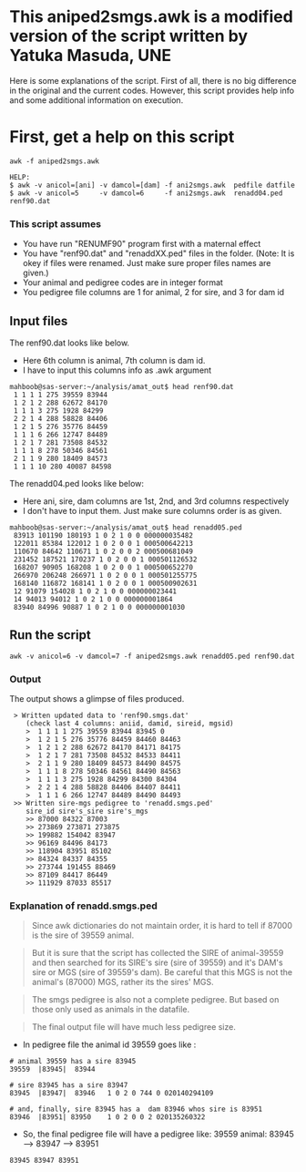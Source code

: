 # This aniped2smgs.awk is a modified version of the script written by Yatuka Masuda, UNE

Here is some explanations of the script.
First of all, there is no big difference in the original and the current codes.
However, this script provides help info and some additional information on execution.

# First, get a help on this script
```
awk -f aniped2smgs.awk 
```

```
HELP:
$ awk -v anicol=[ani] -v damcol=[dam] -f ani2smgs.awk  pedfile datfile
$ awk -v anicol=5     -v damcol=6     -f ani2smgs.awk  renadd04.ped renf90.dat
```
### This script assumes
* You have run "RENUMF90" program first with a maternal effect
* You have "renf90.dat" and "renaddXX.ped" files in the folder.
  (Note: It is okey if files were renamed. Just make sure proper files names are given.)
* Your animal and pedigree codes are in integer format
* You pedigree file columns are 1 for animal, 2 for sire, and 3 for dam id


## Input files
The renf90.dat looks like below. 
* Here 6th column is animal, 7th column is dam id.
* I have to input this columns info as .awk argument
```
mahboob@sas-server:~/analysis/amat_out$ head renf90.dat
 1 1 1 1 275 39559 83944
 1 2 1 2 288 62672 84170
 1 1 1 3 275 1928 84299
 2 2 1 4 288 58828 84406
 1 2 1 5 276 35776 84459
 1 1 1 6 266 12747 84489
 1 2 1 7 281 73508 84532
 1 1 1 8 278 50346 84561
 2 1 1 9 280 18409 84573
 1 1 1 10 280 40087 84598
```

The renadd04.ped looks like below: 
* Here ani, sire, dam columns are 1st, 2nd, and 3rd columns respectively
* I don't have to input them. Just make sure columns order is as given.
```
mahboob@sas-server:~/analysis/amat_out$ head renadd05.ped
 83913 101190 180193 1 0 2 1 0 0 000000035482
 122011 85384 122012 1 0 2 0 0 1 000500642213
 110670 84642 110671 1 0 2 0 0 2 000500681049
 231452 187521 170237 1 0 2 0 0 1 000501126532
 168207 90905 168208 1 0 2 0 0 1 000500652270
 266970 206248 266971 1 0 2 0 0 1 000501255775
 168140 116872 168141 1 0 2 0 0 1 000500902631
 12 91079 154028 1 0 2 1 0 0 000000023441
 14 94013 94012 1 0 2 1 0 0 000000001864
 83940 84996 90887 1 0 2 1 0 0 000000001030
```
## Run the script

``` 
awk -v anicol=6 -v damcol=7 -f aniped2smgs.awk renadd05.ped renf90.dat
```

### Output
The output shows a glimpse of files produced.
```
 > Written updated data to 'renf90.smgs.dat'
    (check last 4 columns: aniid, damid, sireid, mgsid)
    >  1 1 1 1 275 39559 83944 83945 0
    >  1 2 1 5 276 35776 84459 84460 84463
    >  1 2 1 2 288 62672 84170 84171 84175
    >  1 2 1 7 281 73508 84532 84533 84411
    >  2 1 1 9 280 18409 84573 84490 84575
    >  1 1 1 8 278 50346 84561 84490 84563
    >  1 1 1 3 275 1928 84299 84300 84304
    >  2 2 1 4 288 58828 84406 84407 84411
    >  1 1 1 6 266 12747 84489 84490 84493
 >> Written sire-mgs pedigree to 'renadd.smgs.ped'
    sire_id sire's_sire sire's_mgs
    >> 87000 84322 87003
    >> 273869 273871 273875
    >> 199882 154042 83947
    >> 96169 84496 84173
    >> 118904 83951 85102
    >> 84324 84337 84355
    >> 273744 191455 88469
    >> 87109 84417 86449
    >> 111929 87033 85517
```
### Explanation of renadd.smgs.ped
> Since awk dictionaries do not maintain order, it is hard to tell if 87000 is the sire of 39559 animal.

> But it is sure that the script has collected the SIRE of animal-39559 and then searched for its  SIRE's sire (sire of 39559)
and it's DAM's sire or MGS (sire of 39559's dam). Be careful that this MGS is not the animal's (87000) MGS, rather its the sires' MGS.

> The smgs pedigree is also not a complete pedigree. But based on those only used as animals in the datafile.

> The final output file will have much less pedigree size.

* In pedigree file the animal id 39559 goes like :
```
# animal 39559 has a sire 83945
39559  |83945|  83944

# sire 83945 has a sire 83947
83945  |83947|  83946   1 0 2 0 744 0 020140294109

# and, finally, sire 83945 has a  dam 83946 whos sire is 83951
83946  |83951| 83950    1 0 2 0 0 2 020135260322
```

* So, the final pedigree file will have a pedigree like:
39559 animal: 83945 --> 83947 --> 83951
```
83945 83947 83951
```





